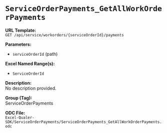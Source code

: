 # `ServiceOrderPayments_GetAllWorkOrderPayments`

**URL Template:**  
`GET /api/service/workorders/{serviceOrderId}/payments`

**Parameters:**  
- `serviceOrderId` (path)

**Excel Named Range(s):**  
- `ServiceOrderId`

**Description:**  
No description provided.

**Group (Tag):**  
ServiceOrderPayments

**ODC File:**  
`Excel-Qualer-SDK/ServiceOrderPayments/ServiceOrderPayments_GetAllWorkOrderPayments.odc`

